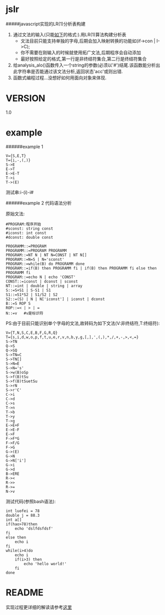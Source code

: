 jslr
====

#####javascript实现的LR(1)分析表构建

1. 通过文法的输入(只能[如下](https://github.com/luofei2011/jslr1#example)的格式:).用LR(1)算法构建分析表
	* 文法目前只能支持单独的字母,后期会加入映射转换的功能如(if->con | I->C);
	* 你不需要在刚输入的时候就使用拓广文法,后期程序会自动添加
	* 最好按照给定的格式,第一行是非终结符集合,第二行是终结符集合
2. 给analysis_alo()函数传入一个string的参数(必须以'#')结尾.该函数能分析出
   此字符串是否能通过该文法分析,返回状态'acc'或则出错.
3. 函数式编程过程...没想好如何用面向对象来体现.

VERSION
====
1.0

example
====
######example 1 

	V={S,E,T}
	T={i,-,(,)}
	S->E
	E->T
	E->E-T
	T->i
	T->(E)

测试串:i-(i)-i#

######example 2 代码语法分析

原始文法:

	#PROGRAM:程序开始
	#sconst: string const
	#iconst: int const
	#dconst: double const
	
	PROGRAMM::=PROGRAM
	PROGRAMM::=PROGRAM PROGRAMM
	PROGRAM::=NT N | NT N=CONST | NT N[]
	PROGRAM::=N=S | N='sconst'
	PROGRAM::=while(B) do PROGRAMM done
	PROGRAM::=if(B) then PROGRAMM fi | if(B) then PROGRAMM fi else then PROGRAMM fi
	PROGRAM::=echo N | echo 'CONST'
	CONST::=iconst | dconst | sconst
	NT::=int | double | string | array
	S::=S+S1 | S-S1 | S1
	S1::=S1*S2 | S1/S2 | S2
	S2::=(S) | N | N['iconst'] | iconst | dconst
	B::=S ROP S
	ROP::=< | > | =
	N::=v	#v是标识符

PS:由于目前只能识别单个字母的文法,故转码为如下文法(V:非终结符,T:终结符):

	V={T,N,S,C,E,B,F,G,R,Q}
	T={s,i,d,w,o,p,f,t,u,e,r,v,n,b,y,g,[,],',(,),*,/,+,-,>,<,=}
	S->TN
	Q->S
	Q->SQ
	S->TN=C
	S->TN[]
	S->N=E
	S->N='s'
	S->w(B)oSp
	S->f(B)tSu
	S->f(B)tSuetSu
	S->rN
	S->r'C'
	C->i
	C->d
	C->s
	T->n
	T->b
	T->y
	T->g
	E->E+F
	E->E-F
	E->F
	F->F*G
	F->F/G
	F->G
	G->(E)
	G->N
	G->N['i']
	G->i
	G->d
	B->ERE
	R-><
	R->>
	R->=
	N->v

测试代码(参照bash语法):

	int luofei = 78
	double j = 88.3
	int a[]
	if(hao>78)then
		echo 'dslfdsfdsf'
	fi
	else then
		echo i
	fi
	while(i>4)do
		echo i
		if(i>3) then
			echo 'hello world!'
		fi
	done

README
====

实现过程更详细的解读请参考[这里](http://www.cnblogs.com/Poised-flw/archive/2013/04/13/3019385.html)


